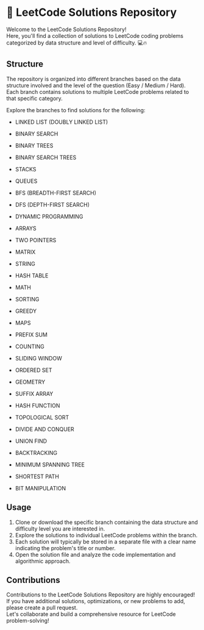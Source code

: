 # 🧩 LeetCode Solutions Repository

Welcome to the LeetCode Solutions Repository! <br>
Here, you'll find a collection of solutions to LeetCode coding problems categorized by data structure and level of difficulty. 💻🔥

## Structure

The repository is organized into different branches based on the data structure involved and the level of the question (Easy / Medium / Hard). <br>
Each branch contains solutions to multiple LeetCode problems related to that specific category.

Explore the branches to find solutions for the following:

  - LINKED LIST (DOUBLY LINKED LIST) 

  - BINARY SEARCH 

  - BINARY TREES 

  - BINARY SEARCH TREES 

  - STACKS 

  - QUEUES 

  - BFS (BREADTH-FIRST SEARCH) 

  - DFS (DEPTH-FIRST SEARCH) 

  - DYNAMIC PROGRAMMING 

  - ARRAYS 

  - TWO POINTERS 

  - MATRIX 

  - STRING 

  - HASH TABLE

  - MATH 

  - SORTING 

  - GREEDY 

  - MAPS 

  - PREFIX SUM 

  - COUNTING 

  - SLIDING WINDOW 

  - ORDERED SET 

  - GEOMETRY 

  - SUFFIX ARRAY 

  - HASH FUNCTION 

  - TOPOLOGICAL SORT 

  - DIVIDE AND CONQUER 

  - UNION FIND 

  - BACKTRACKING

  - MINIMUM SPANNING TREE 

  - SHORTEST PATH 

  - BIT MANIPULATION 

## Usage

1. Clone or download the specific branch containing the data structure and difficulty level you are interested in.
2. Explore the solutions to individual LeetCode problems within the branch.
3. Each solution will typically be stored in a separate file with a clear name indicating the problem's title or number.
4. Open the solution file and analyze the code implementation and algorithmic approach.

## Contributions

Contributions to the LeetCode Solutions Repository are highly encouraged! If you have additional solutions, optimizations, or new problems to add, please create a pull request. <br>
Let's collaborate and build a comprehensive resource for LeetCode problem-solving!


